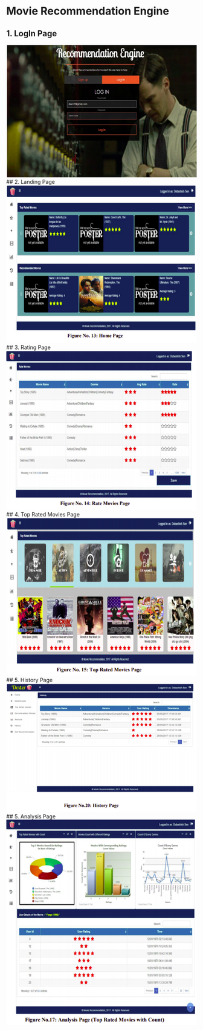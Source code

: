 # Movie Recommendation Engine
## 1. LogIn Page
<img src = "screenshots/home_page.png">
## 2. Landing Page
<img src = "screenshots/home_page_rec_sys.png" >
## 3. Rating Page
<img src = "screenshots/rate_movies.png" >
## 4. Top Rated Movies Page
<img src = "screenshots/top_rated.png" >
## 5. History Page
<img src = "screenshots/history.png" >
## 5. Analysis Page
<img src = "screenshots/analysis.png" >
